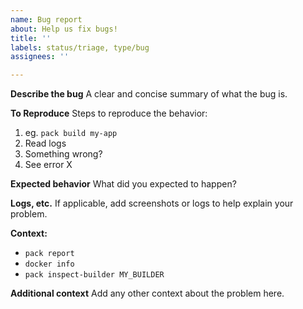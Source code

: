 ```yaml
---
name: Bug report
about: Help us fix bugs!
title: ''
labels: status/triage, type/bug
assignees: ''

---
```


**Describe the bug**
A clear and concise summary of what the bug is.

**To Reproduce**
Steps to reproduce the behavior:
1. eg. `pack build my-app`
2. Read logs
3. Something wrong?
4. See error X

**Expected behavior**
What did you expected to happen?

**Logs, etc.**
If applicable, add screenshots or logs to help explain your problem.

**Context:**
 - `pack report`
 - `docker info`
- `pack inspect-builder MY_BUILDER`

**Additional context**
Add any other context about the problem here.
